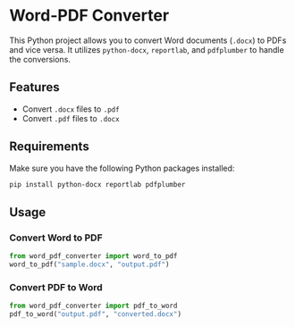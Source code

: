 # Word-PDF Converter

This Python project allows you to convert Word documents (`.docx`) to PDFs and vice versa. It utilizes `python-docx`, `reportlab`, and `pdfplumber` to handle the conversions.

## Features
- Convert `.docx` files to `.pdf`
- Convert `.pdf` files to `.docx`

## Requirements
Make sure you have the following Python packages installed:
```bash
pip install python-docx reportlab pdfplumber
```

## Usage
### Convert Word to PDF
```python
from word_pdf_converter import word_to_pdf
word_to_pdf("sample.docx", "output.pdf")
```

### Convert PDF to Word
```python
from word_pdf_converter import pdf_to_word
pdf_to_word("output.pdf", "converted.docx")
```



